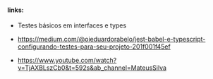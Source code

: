 #### links:

- Testes básicos em interfaces e types 

-  https://medium.com/@oieduardorabelo/jest-babel-e-typescript-configurando-testes-para-seu-projeto-201f001f45ef

- https://www.youtube.com/watch?v=TjAXBLszCb0&t=592s&ab_channel=MateusSilva
